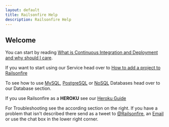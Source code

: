 ```yaml
---
layout: default
title: Railsonfire Help
description: Railsonfire Help
---
```

## Welcome

You can start by reading
[What is Continuous Integration and Deployment and why should I care](/introduction/about-continuous-integration-and-deployment.html).

If you want to start using our Service head over to [How to add a project to Railsonfire](/setup/Adding-a-project.html)

To see how to use [MySQL](databases/mysql.html), [PostgreSQL](databases/postgresql.html) or [NoSQL](databases/nosql.html) Databases head over to our Database section.

If you use Railsonfire as a **HEROKU** see our [Heroku Guide](/setup/heroku.html)


For Troubleshooting see the according section on the right. If you have a problem that isn't described there send as a tweet to [@Railsonfire](https://twitter.com/railsonfire), an [Email](mailto:flo@railsonfire.com) or use the chat box in the lower right corner.